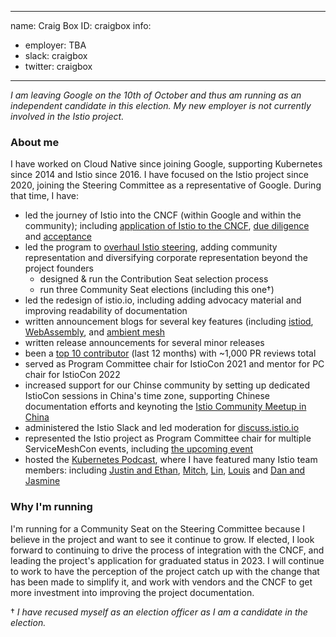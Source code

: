 -------------------------------------------------------------
name: Craig Box
ID: craigbox
info:
  - employer: TBA
  - slack: craigbox
  - twitter: craigbox
-------------------------------------------------------------

_I am leaving Google on the 10th of October and thus am running as an independent candidate in this election.  My new employer is not currently involved in the Istio project._

### About me

I have worked on Cloud Native since joining Google, supporting Kubernetes since 2014 and Istio since 2016. I have focused on the Istio project since 2020, joining the Steering Committee as a representative of Google.  During that time, I have:

- led the journey of Istio into the CNCF (within Google and within the community); including [application of Istio to the CNCF](https://istio.io/latest/blog/2022/istio-has-applied-to-join-the-cncf/), [due diligence](https://docs.google.com/document/d/1cQiigR5WHQHvo_krUXO6uEaGSB2dWNRkR0cHCAoF5QA/edit#) and [acceptance](https://istio.io/latest/blog/2022/istio-accepted-into-cncf/)
- led the program to [overhaul Istio steering](https://istio.io/latest/blog/2020/steering-changes/), adding community representation and diversifying corporate representation beyond the project founders
  - designed & run the Contribution Seat selection process
  - run three Community Seat elections (including this one<super>†</super>)
- led the redesign of istio.io, including adding advocacy material and improving readability of documentation
- written announcement blogs for several key features (including [istiod](https://istio.io/latest/blog/2020/istiod/), [WebAssembly](https://istio.io/latest/blog/2020/wasm-announce/), and [ambient mesh](https://istio.io/latest/blog/2022/introducing-ambient-mesh/)
- written release announcements for several minor releases
- been a [top 10 contributor](https://istio.teststats.cncf.io/d/9/developer-activity-counts-by-repository-group-table?orgId=1&var-period_name=Last%20year&var-metric=contributions&var-repogroup_name=All&var-country_name=All) (last 12 months) with ~1,000 PR reviews total
- served as Program Committee chair for IstioCon 2021 and mentor for PC chair for IstioCon 2022
- increased support for our Chinse community by setting up dedicated IstioCon sessions in China's time zone, supporting Chinese documentation efforts and keynoting the [Istio Community Meetup in China](https://istio.io/latest/blog/2021/istio-community-meetup-china/)
- administered the Istio Slack and led moderation for [discuss.istio.io](https://discuss.istio.io/)
- represented the Istio project as Program Committee chair for multiple ServiceMeshCon events, including [the upcoming event](https://servicemeshconna22.sched.com/)
- hosted the [Kubernetes Podcast](https://kubernetespodcast.com/), where I have featured many Istio team members: including [Justin and Ethan](https://kubernetespodcast.com/episode/189-ambient-mesh/), [Mitch](https://kubernetespodcast.com/episode/177-istiocon/), [Lin](https://kubernetespodcast.com/episode/086-invention-ibm-istio/), [Louis](https://kubernetespodcast.com/episode/058-istio-1.2/) and [Dan and Jasmine](https://kubernetespodcast.com/episode/015-istio/)

### Why I'm running

I'm running for a Community Seat on the Steering Committee because I believe in the project and want to see it continue to grow.  If elected, I look forward to continuing to drive the process of integration with the CNCF, and leading the project's application for graduated status in 2023.  I will continue to work to have the perception of the project catch up with the change that has been made to simplify it, and work with vendors and the CNCF to get more investment into improving the project documentation.

† _I have recused myself as an election officer as I am a candidate in the election._
